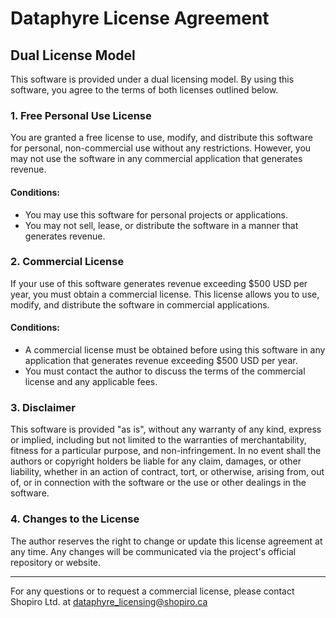 # Dataphyre License Agreement

## Dual License Model

This software is provided under a dual licensing model. By using this software, you agree to the terms of both licenses outlined below.

### 1. Free Personal Use License

You are granted a free license to use, modify, and distribute this software for personal, non-commercial use without any restrictions. However, you may not use the software in any commercial application that generates revenue.

#### Conditions:
- You may use this software for personal projects or applications.
- You may not sell, lease, or distribute the software in a manner that generates revenue.

### 2. Commercial License

If your use of this software generates revenue exceeding $500 USD per year, you must obtain a commercial license. This license allows you to use, modify, and distribute the software in commercial applications.

#### Conditions:
- A commercial license must be obtained before using this software in any application that generates revenue exceeding $500 USD per year.
- You must contact the author to discuss the terms of the commercial license and any applicable fees.

### 3. Disclaimer

This software is provided "as is", without any warranty of any kind, express or implied, including but not limited to the warranties of merchantability, fitness for a particular purpose, and non-infringement. In no event shall the authors or copyright holders be liable for any claim, damages, or other liability, whether in an action of contract, tort, or otherwise, arising from, out of, or in connection with the software or the use or other dealings in the software.

### 4. Changes to the License

The author reserves the right to change or update this license agreement at any time. Any changes will be communicated via the project's official repository or website.

---

For any questions or to request a commercial license, please contact Shopiro Ltd. at dataphyre_licensing@shopiro.ca